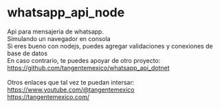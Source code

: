 # whatsapp_api_node
Api para mensajeria de whatsapp. <br/>
Simulando un navegador en consola <br/>
Si eres bueno con nodejs, puedes agregar validaciones y conexiones de base de datos <br/>
En caso contrario, te puedes apoyar de otro proyecto: <br/>
https://github.com/tangentemexico/whatsapp_api_dotnet <br/>
<br/>
Otros enlaces que tal vez te puedan intersar:<br/>
https://www.youtube.com/@tangentemexico<br/>
https://tangentemexico.com/
